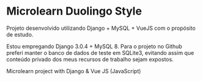 # Microlearn Duolingo Style

Projeto desenvolvido utilizando Django + MySQL + VueJS com o propósito de estudo.

Estou empregando Django 3.0.4 + MySQL 8. Para o projeto no Github preferi manter o banco de dados de teste em SQLite3, evitando assim que conteúdo privado dos meus recursos de trabalho sejam expostos.


Microlearn project with Django &amp; Vue JS (JavaScript)
